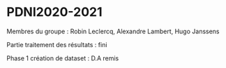 # PDNI2020-2021
Membres du groupe : 
Robin Leclercq,
Alexandre Lambert,
Hugo Janssens

Partie traitement des résultats : fini

Phase 1 création de dataset :
D.A remis
